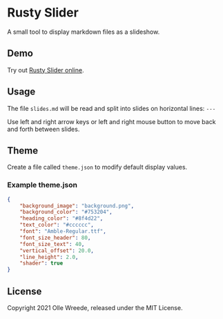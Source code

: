 # Rusty Slider

A small tool to display markdown files as a slideshow.

## Demo

Try out [Rusty Slider online](https://ollej.github.io/rusty-slider/demo/).

## Usage

The file `slides.md` will be read and split into slides on
horizontal lines: `---`

Use left and right arrow keys or left and right mouse button to move
back and forth between slides.

## Theme

Create a file called `theme.json` to modify default display values.

### Example theme.json

```json
{
    "background_image": "background.png",
    "background_color": "#753204",
    "heading_color": "#8f4d22",
    "text_color": "#cccccc",
    "font": "Amble-Regular.ttf",
    "font_size_header": 80,
    "font_size_text": 40,
    "vertical_offset": 20.0,
    "line_height": 2.0,
    "shader": true
}
```

## License

Copyright 2021 Olle Wreede, released under the MIT License.
